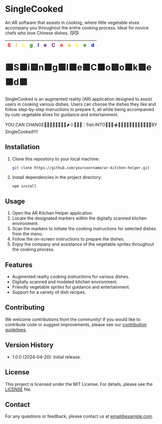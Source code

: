 # SingleCooked
An AR software that assists in cooking, where little vegetable elves accompany you throughout the entire cooking process. Ideal for novice chefs who love Chinese dishes. :smirk_cat::smirk_cat:

|<font color="red">S</font>|<font color="orange">i</font>|<font color="yellow">n</font>|<font color="green">g</font>|<font color="blue">l</font>|<font color="indigo">e</font>|<font color="purple">C</font>|<font color="red">o</font>|<font color="orange">o</font>|<font color="yellow">k</font>|<font color="green">e</font>|<font color="blue">d</font>|
|---|---|---|---|---|---|---|---|---|---|---|---|
# 🟥S🟧i🟨n🟩g🟦l🟪e🟥C🟧o🟨o🟩k🟦e🟪d🟥

SingleCooked is an augmented reality (AR) application designed to assist users in cooking various dishes. Users can choose the dishes they like and follow step-by-step instructions to prepare it, all while being accompanied by cute vegetable elves for guidance and entertainment. 

YOU CAN CHANGE:tomato::egg::onion::eggplant::carrot::broccoli::garlic::potato::hot_pepper::bell_pepper::pig::chicken::ox:：fish:INTO:meat_on_bone::taco::shallow_pan_of_food::fondue::green_salad::stew::fried_egg::pizza::rice::ramen::spaghetti::bento::curry::oden::fish_cake::sushi:BY SingleCooked!!!!

## Installation

1. Clone this repository to your local machine:

    ```bash
    git clone https://github.com/yourusername/ar-kitchen-helper.git
    ```

2. Install dependencies in the project directory:

    ```bash
    npm install
    ```

## Usage

1. Open the AR Kitchen Helper application.
2. Locate the designated markers within the digitally scanned kitchen environment.
3. Scan the markers to initiate the cooking instructions for selected dishes from the menu.
4. Follow the on-screen instructions to prepare the dishes.
5. Enjoy the company and assistance of the vegetable sprites throughout the cooking process.

## Features

- Augmented reality cooking instructions for various dishes.
- Digitally scanned and modeled kitchen environment.
- Friendly vegetable sprites for guidance and entertainment.
- Support for a variety of dish recipes.

## Contributing

We welcome contributions from the community! If you would like to contribute code or suggest improvements, please see our [contribution guidelines](CONTRIBUTING.md).

## Version History

- 1.0.0 (2024-04-20): Initial release.

## License

This project is licensed under the MIT License. For details, please see the [LICENSE](LICENSE) file.

## Contact

For any questions or feedback, please contact us at [email@example.com](mailto:email@example.com).
